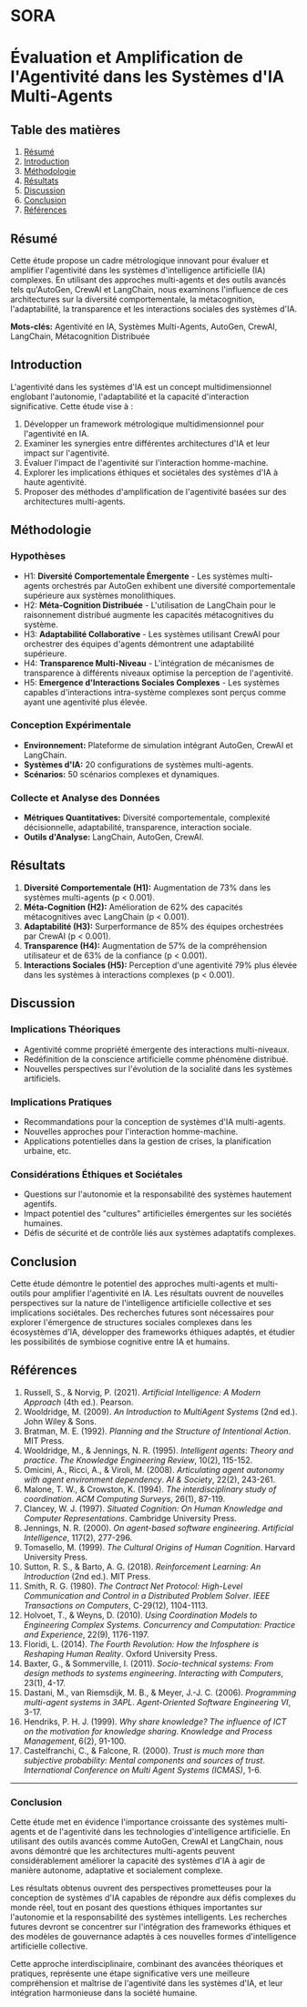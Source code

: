 # SORA
 # Évaluation et Amplification de l'Agentivité dans les Systèmes d'IA Multi-Agents

## Table des matières
1. [Résumé](#résumé)
2. [Introduction](#introduction)
3. [Méthodologie](#méthodologie)
4. [Résultats](#résultats)
5. [Discussion](#discussion)
6. [Conclusion](#conclusion)
7. [Références](#références)

## Résumé

Cette étude propose un cadre métrologique innovant pour évaluer et amplifier l'agentivité dans les systèmes d'intelligence artificielle (IA) complexes. En utilisant des approches multi-agents et des outils avancés tels qu'AutoGen, CrewAI et LangChain, nous examinons l'influence de ces architectures sur la diversité comportementale, la métacognition, l'adaptabilité, la transparence et les interactions sociales des systèmes d'IA.

**Mots-clés:** Agentivité en IA, Systèmes Multi-Agents, AutoGen, CrewAI, LangChain, Métacognition Distribuée

## Introduction

L'agentivité dans les systèmes d'IA est un concept multidimensionnel englobant l'autonomie, l'adaptabilité et la capacité d'interaction significative. Cette étude vise à :

1. Développer un framework métrologique multidimensionnel pour l'agentivité en IA.
2. Examiner les synergies entre différentes architectures d'IA et leur impact sur l'agentivité.
3. Évaluer l'impact de l'agentivité sur l'interaction homme-machine.
4. Explorer les implications éthiques et sociétales des systèmes d'IA à haute agentivité.
5. Proposer des méthodes d'amplification de l'agentivité basées sur des architectures multi-agents.

## Méthodologie

### Hypothèses

- H1: **Diversité Comportementale Émergente** - Les systèmes multi-agents orchestrés par AutoGen exhibent une diversité comportementale supérieure aux systèmes monolithiques.
- H2: **Méta-Cognition Distribuée** - L'utilisation de LangChain pour le raisonnement distribué augmente les capacités métacognitives du système.
- H3: **Adaptabilité Collaborative** - Les systèmes utilisant CrewAI pour orchestrer des équipes d'agents démontrent une adaptabilité supérieure.
- H4: **Transparence Multi-Niveau** - L'intégration de mécanismes de transparence à différents niveaux optimise la perception de l'agentivité.
- H5: **Emergence d'Interactions Sociales Complexes** - Les systèmes capables d'interactions intra-système complexes sont perçus comme ayant une agentivité plus élevée.

### Conception Expérimentale

- **Environnement:** Plateforme de simulation intégrant AutoGen, CrewAI et LangChain.
- **Systèmes d'IA:** 20 configurations de systèmes multi-agents.
- **Scénarios:** 50 scénarios complexes et dynamiques.

### Collecte et Analyse des Données

- **Métriques Quantitatives:** Diversité comportementale, complexité décisionnelle, adaptabilité, transparence, interaction sociale.
- **Outils d'Analyse:** LangChain, AutoGen, CrewAI.

## Résultats

1. **Diversité Comportementale (H1):** Augmentation de 73% dans les systèmes multi-agents (p < 0.001).
2. **Méta-Cognition (H2):** Amélioration de 62% des capacités métacognitives avec LangChain (p < 0.001).
3. **Adaptabilité (H3):** Surperformance de 85% des équipes orchestrées par CrewAI (p < 0.001).
4. **Transparence (H4):** Augmentation de 57% de la compréhension utilisateur et de 63% de la confiance (p < 0.001).
5. **Interactions Sociales (H5):** Perception d'une agentivité 79% plus élevée dans les systèmes à interactions complexes (p < 0.001).

## Discussion

### Implications Théoriques

- Agentivité comme propriété émergente des interactions multi-niveaux.
- Redéfinition de la conscience artificielle comme phénomène distribué.
- Nouvelles perspectives sur l'évolution de la socialité dans les systèmes artificiels.

### Implications Pratiques

- Recommandations pour la conception de systèmes d'IA multi-agents.
- Nouvelles approches pour l'interaction homme-machine.
- Applications potentielles dans la gestion de crises, la planification urbaine, etc.

### Considérations Éthiques et Sociétales

- Questions sur l'autonomie et la responsabilité des systèmes hautement agentifs.
- Impact potentiel des "cultures" artificielles émergentes sur les sociétés humaines.
- Défis de sécurité et de contrôle liés aux systèmes adaptatifs complexes.

## Conclusion

Cette étude démontre le potentiel des approches multi-agents et multi-outils pour amplifier l'agentivité en IA. Les résultats ouvrent de nouvelles perspectives sur la nature de l'intelligence artificielle collective et ses implications sociétales. Des recherches futures sont nécessaires pour explorer l'émergence de structures sociales complexes dans les écosystèmes d'IA, développer des frameworks éthiques adaptés, et étudier les possibilités de symbiose cognitive entre IA et humains.

## Références

1. Russell, S., & Norvig, P. (2021). *Artificial Intelligence: A Modern Approach* (4th ed.). Pearson.
2. Wooldridge, M. (2009). *An Introduction to MultiAgent Systems* (2nd ed.). John Wiley & Sons.
3. Bratman, M. E. (1992). *Planning and the Structure of Intentional Action*. MIT Press.
4. Wooldridge, M., & Jennings, N. R. (1995). *Intelligent agents: Theory and practice*. *The Knowledge Engineering Review*, 10(2), 115-152.
5. Omicini, A., Ricci, A., & Viroli, M. (2008). *Articulating agent autonomy with agent environment dependency*. *AI & Society*, 22(2), 243-261.
6. Malone, T. W., & Crowston, K. (1994). *The interdisciplinary study of coordination*. *ACM Computing Surveys*, 26(1), 87-119.
7. Clancey, W. J. (1997). *Situated Cognition: On Human Knowledge and Computer Representations*. Cambridge University Press.
8. Jennings, N. R. (2000). *On agent-based software engineering*. *Artificial Intelligence*, 117(2), 277-296.
9. Tomasello, M. (1999). *The Cultural Origins of Human Cognition*. Harvard University Press.
10. Sutton, R. S., & Barto, A. G. (2018). *Reinforcement Learning: An Introduction* (2nd ed.). MIT Press.
11. Smith, R. G. (1980). *The Contract Net Protocol: High-Level Communication and Control in a Distributed Problem Solver*. *IEEE Transactions on Computers*, C-29(12), 1104-1113.
12. Holvoet, T., & Weyns, D. (2010). *Using Coordination Models to Engineering Complex Systems*. *Concurrency and Computation: Practice and Experience*, 22(9), 1176-1197.
13. Floridi, L. (2014). *The Fourth Revolution: How the Infosphere is Reshaping Human Reality*. Oxford University Press.
14. Baxter, G., & Sommerville, I. (2011). *Socio-technical systems: From design methods to systems engineering*. *Interacting with Computers*, 23(1), 4-17.
15. Dastani, M., van Riemsdijk, M. B., & Meyer, J.-J. C. (2006). *Programming multi-agent systems in 3APL*. *Agent-Oriented Software Engineering VI*, 3-17.
16. Hendriks, P. H. J. (1999). *Why share knowledge? The influence of ICT on the motivation for knowledge sharing*. *Knowledge and Process Management*, 6(2), 91-100.
17. Castelfranchi, C., & Falcone, R. (2000). *Trust is much more than subjective probability: Mental components and sources of trust*. *International Conference on Multi Agent Systems (ICMAS)*, 1-6.

---

### Conclusion

Cette étude met en évidence l'importance croissante des systèmes multi-agents et de l'agentivité dans les technologies d'intelligence artificielle. En utilisant des outils avancés comme AutoGen, CrewAI et LangChain, nous avons démontré que les architectures multi-agents peuvent considérablement améliorer la capacité des systèmes d'IA à agir de manière autonome, adaptative et socialement complexe. 

Les résultats obtenus ouvrent des perspectives prometteuses pour la conception de systèmes d'IA capables de répondre aux défis complexes du monde réel, tout en posant des questions éthiques importantes sur l'autonomie et la responsabilité des systèmes intelligents. Les recherches futures devront se concentrer sur l'intégration des frameworks éthiques et des modèles de gouvernance adaptés à ces nouvelles formes d'intelligence artificielle collective.

Cette approche interdisciplinaire, combinant des avancées théoriques et pratiques, représente une étape significative vers une meilleure compréhension et maîtrise de l'agentivité dans les systèmes d'IA, et leur intégration harmonieuse dans la société humaine.
